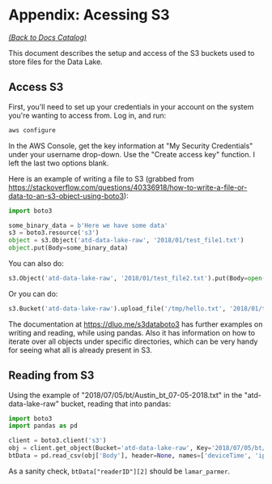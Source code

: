 # Appendix: Acessing S3

*[(Back to Docs Catalog)](index.md)*

This document describes the setup and access of the S3 buckets used to store files for the Data Lake.

## Access S3
First, you'll need to set up your credentials in your account on the system you're wanting to access from. Log in, and run:

```bash
aws configure
```

In the AWS Console, get the key information at "My Security Credentials" under your username drop-down. Use the "Create access key" function. I left the last two options blank.

Here is an example of writing a file to S3 (grabbed from https://stackoverflow.com/questions/40336918/how-to-write-a-file-or-data-to-an-s3-object-using-boto3):

```python
import boto3

some_binary_data = b'Here we have some data'
s3 = boto3.resource('s3')
object = s3.Object('atd-data-lake-raw', '2018/01/test_file1.txt')
object.put(Body=some_binary_data)
```

You can also do:

```python
s3.Object('atd-data-lake-raw', '2018/01/test_file2.txt').put(Body=open('/tmp/hello.txt', 'rb'))
```

Or you can do:

```python
s3.Bucket('atd-data-lake-raw').upload_file('/tmp/hello.txt', '2018/01/test_file3.txt')
```

The documentation at https://dluo.me/s3databoto3 has further examples on writing and reading, while using pandas. Also it has information on how to iterate over all objects under specific directories, which can be very handy for seeing what all is already present in S3.

## Reading from S3
Using the example of "2018/07/05/bt/Austin_bt_07-05-2018.txt" in the "atd-data-lake-raw" bucket, reading that into pandas:

```python
import boto3
import pandas as pd

client = boto3.client('s3')
obj = client.get_object(Bucket='atd-data-lake-raw', Key='2018/07/05/bt/Austin_bt_07-05-2018.txt')
btData = pd.read_csv(obj['Body'], header=None, names=['deviceTime', 'ipAddr', 'fieldTime', 'readerID', 'deviceAddr'])
```

As a sanity check, `btData["readerID"][2]` should be `lamar_parmer`.
